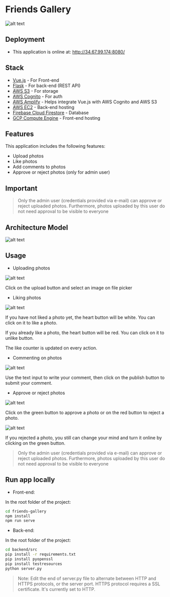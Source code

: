 # Friends Gallery

![alt text](https://github.com/ErickOliveiraT/Friends-Gallery/blob/main/img/photos.PNG?raw=true)

## Deployment

- This application is online at: http://34.67.99.174:8080/

## Stack

- [Vue.js] - For Front-end
- [Flask] - For back-end (REST API)
- [AWS S3] - For storage
- [AWS Cognito] - For auth
- [AWS Amplify] - Helps integrate Vue.js with AWS Cognito and AWS S3
- [AWS EC2] - Back-end hosting
- [Firebase Cloud Firestore] - Database
- [GCP Compute Engine] - Front-end hosting

## Features

This application includes the following features:

- Upload photos
- Like photos
- Add comments to photos
- Approve or reject photos (only for admin user)

## Important

> Only the admin user (credentials provided via e-mail) can
> approve or reject uploaded photos. Furthermore, photos uploaded
> by this user do not need approval to be visible to everyone

## Architecture Model

![alt text](https://github.com/ErickOliveiraT/Friends-Gallery/blob/main/img/architeture.png?raw=true)

## Usage

- Uploading photos

![alt text](https://github.com/ErickOliveiraT/Friends-Gallery/blob/main/img/upload.PNG?raw=true)

Click on the upload button and select an image on file picker

- Liking photos

![alt text](https://github.com/ErickOliveiraT/Friends-Gallery/blob/main/img/like.PNG?raw=true)

If you have not liked a photo yet, the heart button will be white. You can click on it to like a photo.

If you already like a photo, the heart button will be red. You can click on it to unlike button.

The like counter is updated on every action.

- Commenting on photos

![alt text](https://github.com/ErickOliveiraT/Friends-Gallery/blob/main/img/comment.PNG?raw=true)

Use the text input to write your comment, then click on the publish button to submit your comment.

- Approve or reject photos

![alt text](https://github.com/ErickOliveiraT/Friends-Gallery/blob/main/img/approval.PNG?raw=true)

Click on the green button to approve a photo or on the red button to reject a photo.

![alt text](https://github.com/ErickOliveiraT/Friends-Gallery/blob/main/img/undo.PNG?raw=true)

If you rejected a photo, you still can change your mind and turn it online by clicking on the green button.

> Only the admin user (credentials provided via e-mail) can
> approve or reject uploaded photos. Furthermore, photos uploaded
> by this user do not need approval to be visible to everyone

## Run app locally

- Front-end:

In the root folder of the project:

```sh
cd friends-gallery
npm install
npm run serve
```

- Back-end:

In the root folder of the project:

```sh
cd backend/src
pip install -r requirements.txt
pip install pyopenssl
pip install testresources
python server.py
```
> Note: Edit the end of server.py file to alternate
> between HTTP and HTTPS protocols, or the server port.
> HTTPS protocol requires a SSL certificate. 
> It's currently set to HTTP.

[Vue.js]: <https://vuejs.org/>
[Flask]: <https://flask.palletsprojects.com/>
[AWS S3]: <https://aws.amazon.com/pt/s3/>
[AWS Cognito]: <https://aws.amazon.com/pt/cognito/>
[AWS EC2]: <https://aws.amazon.com/pt/ec2/>
[Firebase Cloud Firestore]: <https://firebase.google.com/products/firestore>
[GCP Compute Engine]: <https://cloud.google.com/compute>
[AWS Amplify]: <https://aws.amazon.com/en/amplify/>